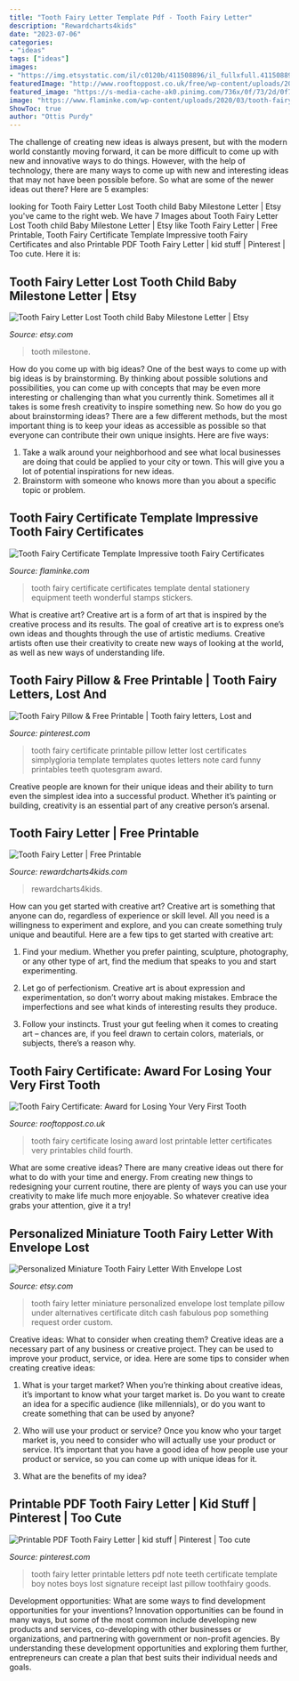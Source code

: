 ```yaml
---
title: "Tooth Fairy Letter Template Pdf - Tooth Fairy Letter"
description: "Rewardcharts4kids"
date: "2023-07-06"
categories:
- "ideas"
tags: ["ideas"]
images:
- "https://img.etsystatic.com/il/c0120b/411508896/il_fullxfull.411508896_d4fa.jpg"
featuredImage: "http://www.rooftoppost.co.uk/free/wp-content/uploads/2012/02/Tooth_Fairy_certificate_award_for_losing_your_first_tooth.jpg"
featured_image: "https://s-media-cache-ak0.pinimg.com/736x/0f/73/2d/0f732db9138342c5b1d55371ad7920c2.jpg"
image: "https://www.flaminke.com/wp-content/uploads/2020/03/tooth-fairy-certificate-template-impressive-tooth-fairy-certificates-of-tooth-fairy-certificate-template.jpg"
ShowToc: true
author: "Ottis Purdy"
---
```



The challenge of creating new ideas is always present, but with the modern world constantly moving forward, it can be more difficult to come up with new and innovative ways to do things. However, with the help of technology, there are many ways to come up with new and interesting ideas that may not have been possible before. So what are some of the newer ideas out there? Here are 5 examples: 

	

		
looking for Tooth Fairy Letter Lost Tooth child Baby Milestone Letter | Etsy you've came to the right web. We have 7 Images about Tooth Fairy Letter Lost Tooth child Baby Milestone Letter | Etsy like Tooth Fairy Letter | Free Printable, Tooth Fairy Certificate Template Impressive tooth Fairy Certificates and also Printable PDF Tooth Fairy Letter | kid stuff | Pinterest | Too cute. Here it is:
		
    
## Tooth Fairy Letter Lost Tooth Child Baby Milestone Letter | Etsy

<img loading=lazy src="https://i.etsystatic.com/14390585/r/il/8d1751/1137744360/il_794xN.1137744360_iwld.jpg" onerror="this.onerror=null;this.src='https://tse4.mm.bing.net/th?id=OIP.rWDmky3V-5U7XTgXyyR2pgHaJQ&amp;pid=15.1';" alt="Tooth Fairy Letter Lost Tooth child Baby Milestone Letter | Etsy">

_Source: etsy.com_

>tooth milestone. 

	

How do you come up with big ideas?
One of the best ways to come up with big ideas is by brainstorming. By thinking about possible solutions and possibilities, you can come up with concepts that may be even more interesting or challenging than what you currently think. Sometimes all it takes is some fresh creativity to inspire something new. So how do you go about brainstorming ideas? There are a few different methods, but the most important thing is to keep your ideas as accessible as possible so that everyone can contribute their own unique insights. Here are five ways: 
1) Take a walk around your neighborhood and see what local businesses are doing that could be applied to your city or town. This will give you a lot of potential inspirations for new ideas. 
2) Brainstorm with someone who knows more than you about a specific topic or problem.

    
## Tooth Fairy Certificate Template Impressive Tooth Fairy Certificates

<img loading=lazy src="https://www.flaminke.com/wp-content/uploads/2020/03/tooth-fairy-certificate-template-impressive-tooth-fairy-certificates-of-tooth-fairy-certificate-template.jpg" onerror="this.onerror=null;this.src='https://tse3.mm.bing.net/th?id=OIP.uEt0BV4BZ5IXazRgIF16hwHaKb&amp;pid=15.1';" alt="Tooth Fairy Certificate Template Impressive tooth Fairy Certificates">

_Source: flaminke.com_

>tooth fairy certificate certificates template dental stationery equipment teeth wonderful stamps stickers. 

	

What is creative art?
Creative art is a form of art that is inspired by the creative process and its results. The goal of creative art is to express one’s own ideas and thoughts through the use of artistic mediums. Creative artists often use their creativity to create new ways of looking at the world, as well as new ways of understanding life.

    
## Tooth Fairy Pillow &amp; Free Printable | Tooth Fairy Letters, Lost And

<img loading=lazy src="https://s-media-cache-ak0.pinimg.com/736x/0f/73/2d/0f732db9138342c5b1d55371ad7920c2.jpg" onerror="this.onerror=null;this.src='https://tse4.mm.bing.net/th?id=OIP.Assn-zs8pxnL0IcY7DhaBQHaFS&amp;pid=15.1';" alt="Tooth Fairy Pillow &amp; Free Printable | Tooth fairy letters, Lost and">

_Source: pinterest.com_

>tooth fairy certificate printable pillow letter lost certificates simplygloria template templates quotes letters note card funny printables teeth quotesgram award. 

	

Creative people are known for their unique ideas and their ability to turn even the simplest idea into a successful product. Whether it’s painting or building, creativity is an essential part of any creative person’s arsenal.

    
## Tooth Fairy Letter | Free Printable

<img loading=lazy src="https://www.rewardcharts4kids.com/wp-content/uploads/2014/05/tooth-fairy-letter-2.jpg" onerror="this.onerror=null;this.src='https://tse1.mm.bing.net/th?id=OIP.ATH9pE0vdKYQg6i_CYiCUAHaJ4&amp;pid=15.1';" alt="Tooth Fairy Letter | Free Printable">

_Source: rewardcharts4kids.com_

>rewardcharts4kids. 

	

How can you get started with creative art?
Creative art is something that anyone can do, regardless of experience or skill level. All you need is a willingness to experiment and explore, and you can create something truly unique and beautiful. Here are a few tips to get started with creative art:
1. Find your medium. Whether you prefer painting, sculpture, photography, or any other type of art, find the medium that speaks to you and start experimenting.

2. Let go of perfectionism. Creative art is about expression and experimentation, so don’t worry about making mistakes. Embrace the imperfections and see what kinds of interesting results they produce.

3. Follow your instincts. Trust your gut feeling when it comes to creating art – chances are, if you feel drawn to certain colors, materials, or subjects, there’s a reason why.

    
## Tooth Fairy Certificate: Award For Losing Your Very First Tooth

<img loading=lazy src="http://www.rooftoppost.co.uk/free/wp-content/uploads/2012/02/Tooth_Fairy_certificate_award_for_losing_your_first_tooth.jpg" onerror="this.onerror=null;this.src='https://tse3.mm.bing.net/th?id=OIP.2mUnjU_k0GjpNHXLNqiv-QHaJC&amp;pid=15.1';" alt="Tooth Fairy Certificate: Award for Losing Your Very First Tooth">

_Source: rooftoppost.co.uk_

>tooth fairy certificate losing award lost printable letter certificates very printables child fourth. 

	

What are some creative ideas?
There are many creative ideas out there for what to do with your time and energy. From creating new things to redesigning your current routine, there are plenty of ways you can use your creativity to make life much more enjoyable. So whatever creative idea grabs your attention, give it a try!

    
## Personalized Miniature Tooth Fairy Letter With Envelope Lost

<img loading=lazy src="https://img.etsystatic.com/il/c0120b/411508896/il_fullxfull.411508896_d4fa.jpg" onerror="this.onerror=null;this.src='https://tse2.mm.bing.net/th?id=OIP.jjnFQcO6pj7MPkU8k64_AAHaFj&amp;pid=15.1';" alt="Personalized Miniature Tooth Fairy Letter With Envelope Lost">

_Source: etsy.com_

>tooth fairy letter miniature personalized envelope lost template pillow under alternatives certificate ditch cash fabulous pop something request order custom. 

	

Creative ideas: What to consider when creating them?
Creative ideas are a necessary part of any business or creative project. They can be used to improve your product, service, or idea. Here are some tips to consider when creating creative ideas:
1. What is your target market? When you’re thinking about creative ideas, it’s important to know what your target market is. Do you want to create an idea for a specific audience (like millennials), or do you want to create something that can be used by anyone?

2. Who will use your product or service? Once you know who your target market is, you need to consider who will actually use your product or service. It’s important that you have a good idea of how people use your product or service, so you can come up with unique ideas for it.

3. What are the benefits of my idea?

    
## Printable PDF Tooth Fairy Letter | Kid Stuff | Pinterest | Too Cute

<img loading=lazy src="https://s-media-cache-ak0.pinimg.com/736x/9a/ba/fa/9abafaad0c2c57019d53ed03c284cb87.jpg" onerror="this.onerror=null;this.src='https://tse4.mm.bing.net/th?id=OIP.8pTRSVTVFFrDvUThdNQ4cgHaKX&amp;pid=15.1';" alt="Printable PDF Tooth Fairy Letter | kid stuff | Pinterest | Too cute">

_Source: pinterest.com_

>tooth fairy letter printable letters pdf note teeth certificate template boy notes boys lost signature receipt last pillow toothfairy goods. 

	

Development opportunities: What are some ways to find development opportunities for your inventions?
Innovation opportunities can be found in many ways, but some of the most common include developing new products and services, co-developing with other businesses or organizations, and partnering with government or non-profit agencies. By understanding these development opportunities and exploring them further, entrepreneurs can create a plan that best suits their individual needs and goals.

